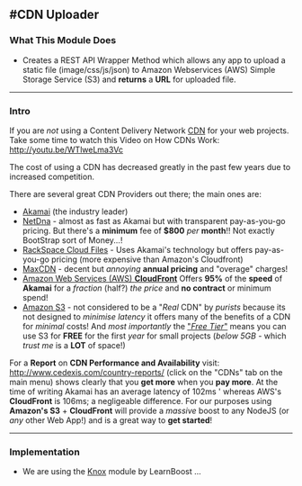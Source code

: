 #CDN Uploader
---

### What This Module Does

- Creates a REST API Wrapper Method which allows any app to upload a static file (image/css/js/json) to Amazon Webservices (AWS) Simple Storage Service (S3) and **returns** a **URL** for uploaded file.

---

### Intro

If you are *not* using a Content Delivery Network 
[CDN](http://en.wikipedia.org/wiki/Content_delivery_network) 
for your web projects. Take some time to watch this Video on 
How CDNs Work: http://youtu.be/WTlweLma3Vc

The cost of using a CDN has decreased greatly in the past few years due to increased competition.

There are several great CDN Providers out there; the main ones are:

- [Akamai](http://www.akamai.com) (the industry leader) 
- [NetDna](http://www.netdna.com/pricing/) - almost as fast as Akamai but with 
transparent pay-as-you-go pricing. But there's a **minimum** fee of 
**$800** *per* **month**!!  Not exactly BootStrap sort of Money...!
- [RackSpace Cloud Files](http://www.rackspace.co.uk/cloud-files/) - Uses Akamai's 
technology but offers pay-as-you-go pricing (more expensive than Amazon's Cloudfront)
- [MaxCDN](http://www.maxcdn.com/pricing) - decent but *annoying* 
**annual pricing** and "overage" charges!
- [Amazon Web Services (AWS) **CloudFront**](http://aws.amazon.com/cloudfront/pricing/) Offers **95%** of the **speed** of **Akamai** for a *fraction* (half?) *the price* and **no contract** or minimum spend!
- [Amazon S3](http://aws.amazon.com/s3/) - not considered to be a "*Real* CDN" 
by *purists* because its not designed to *minimise latency* it offers many of 
the benefits of a CDN for *minimal* costs! And *most importantly* the ["*Free Tier*"](http://aws.amazon.com/free/) means you can use S3 for **FREE** for the first *year* for 
small projects (*below 5GB* - which *trust me* is a **LOT** of space!)

For a **Report** on **CDN Performance and Availability** 
visit: http://www.cedexis.com/country-reports/ 
(click on the "CDNs" tab on the main menu) shows clearly that 
you **get more** when you **pay more**. 
At the time of writing Akamai has an average latency of 102ms '
whereas AWS's **CloudFront** is 106ms; a negligeable difference.
For our purposes using **Amazon's S3** + **CloudFront** 
will provide a *massive* boost to any NodeJS (or *any* other Web App!) and is a great way to **get started**!


---

### Implementation

- We are using the [Knox](https://github.com/LearnBoost/knox) module by LearnBoost ...



